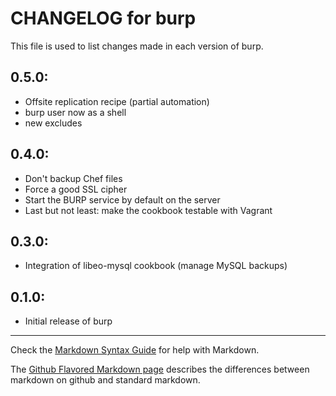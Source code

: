 # CHANGELOG for burp

This file is used to list changes made in each version of burp.

## 0.5.0:

* Offsite replication recipe (partial automation)
* burp user now as a shell
* new excludes

## 0.4.0:

* Don't backup Chef files
* Force a good SSL cipher
* Start the BURP service by default on the server
* Last but not least: make the cookbook testable with Vagrant

## 0.3.0:

* Integration of libeo-mysql cookbook (manage MySQL backups)

## 0.1.0:

* Initial release of burp

- - - 
Check the [Markdown Syntax Guide](http://daringfireball.net/projects/markdown/syntax) for help with Markdown.

The [Github Flavored Markdown page](http://github.github.com/github-flavored-markdown/) describes the differences between markdown on github and standard markdown.
